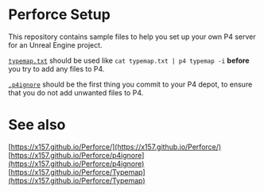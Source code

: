 # Perforce Setup

This repository contains sample files to help you set up your own P4 server
for an Unreal Engine project.

[`typemap.txt`](https://github.com/XistGG/Perforce-Setup/blob/main/typemap.txt)
should be used like `cat typemap.txt | p4 typemap -i`
**before** you try to add any files to P4.

[`.p4ignore`](https://github.com/XistGG/Perforce-Setup/blob/main/.p4ignore)
should be the first thing you commit to your P4 depot,
to ensure that you do not add unwanted files to P4.

# See also

[https://x157.github.io/Perforce/](https://x157.github.io/Perforce/)
[https://x157.github.io/Perforce/p4ignore](https://x157.github.io/Perforce/p4ignore)
[https://x157.github.io/Perforce/Typemap](https://x157.github.io/Perforce/Typemap)
